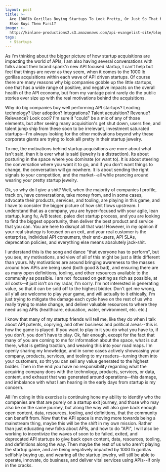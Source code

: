 ```yaml
---
layout: post
title: >-
  Are 1000lb Gorillas Buying Startups To Look Pretty, Or Just So That Nobody
  Else Buys Them First?
image: >-
  http://kinlane-productions2.s3.amazonaws.com/api-evangelist-site/blog/1000-lb-gorilla-with-startup-jewelry.jpg
tags:
  - Startups
---
```

As I'm thinking about the bigger picture of how startup acquisitions are impacting the world of APIs, I am also having several conversations with folks about their brand spank'n new API focused startup, I can't help but feel that things are never as they seem, when it comes to the 1000 lb gorillas acquisitions within each wave of API driven startups. Of course there are many reasons why big companies gobble up the little startups, one that has a wide range of positive, and negative impacts on the overall health of the API economy, but from my vantage point rarely do the public stories ever size up with the real motivations behind the acquisitions. 

Why do big companies buy well performing API startups? Leading technology? User adoption? Integrations? Talent acquisition? Revenue? Relevance? Look cool? I'm sure it "could" be a mix of any of those elements, but after seeing many acquisition's get shut down, users flee, and talent jump ship from these soon to be irrelevant, investment saturated startups--I'm always looking for the other motivations beyond why these corporate giants are trying to look alll pretty in their startup jewelry.

To me, the motivations behind startup acquisitions are more about what isn't said, than it is ever what is said (jewelry is a distraction). Its about posturing in the space where you dominate (or want to). It is about steering the conversation where you want it to go, and if you don't want things to change, the conversation will go nowhere. It is about sending the right signals to your competition, and the market--all while prancing around wearing your pretty startup jewelry.

Ok, so why do I give a shit? Well, when the majority of companies I profile, track on, have conversations, take money from, and in some cases, advocate their products, services, and tooling, are playing in this game, and I have to consider the bigger picture of how shit flows upstream. I understand that as a company, you are hyper-focused with your agile, lean startup, kung fu, A/B tested, paleo diet startup process, and you are looking to find the biggest opportunity, then deliver the best product and service that you can. You are here to disrupt all that was! However, in my opinion if your real strategy is focused on an exit, and your real customer is the enterprise, individual API consumers, their end-users, API SLAs, deprecation policies, and everything else means absolutely jack-shit. 

I understand this is the song and dance "that everyone has to perform", but you see, my motivations, and view of all of this might be just a little different than yours. My motivations are around bringing awareness to the masses around how APIs are being used (both good & bad), and ensuring there are as many open definitions, tooling, and other resources available to the community as possible. I am not  focused on getting as rich as possible, at all costs--it just isn't on my radar, I'm sorry. I'm not interested in generating value, so that it can be sold off to the highest bidder. Don't get me wrong, all y'all are welcome to play your game, and will actually to it ethically, I'm just trying to mitigate the damage each cycle have on the rest of us who really trying to make change, and deliver valuable resources to where they need using APIs (healthcare, education, water, environment, etc. etc.)

I know that many of my startup friends will tell me, like they do when I talk about API patents, coprying, and other business and political areas--this is how the game is played. If you want to play in it you do what you have to, if you don't, you don't have to play. Ok, fair enough, except for the fact that many of you are coming to me for information about the space, what is out there, what is getting traction, and weaving this into your road maps. I'm openly sharing my knowledge, and in some cases actively showcasing your company, products, services, and tooling to my readers--turning them into your customers, so tht you can sell any value generated to the highest bidder. Then in the end you have no responsibility regarding what the acquiring company does with the technology, products, services, or data, content, and exhaust that was generated around operations--this damage, and imbalance with what I am hearing in the early days from startup is my concern.

All I'm doing in this exercise is continuing hone my ability to identify who the companies are that are purely on a startup exit journey, and those who may also be on the same journey, but along the way will also give back enough open content, data, resources, tooling, and definitions, that the community can benefit from. Now that the API space is moving more towards being a mainstream thing, maybe this will be the shift in my own mission. Rather than just educating new folks about APIs, and how to do "API", I will also be working to incentivize the waves of soon to be failed, exited, and deprecated API startups to give back open content, data, resources, tooling, and definitions along the way. Then maybe the rest of us who aren't playing the startup game, and are being negatively impacted by 1000 lb gorillas selfishly buying up, and wearing all the startup jewelry, will still be able to operate, innovate, do business, and deliver vital services using APIs--if only in the cracks.